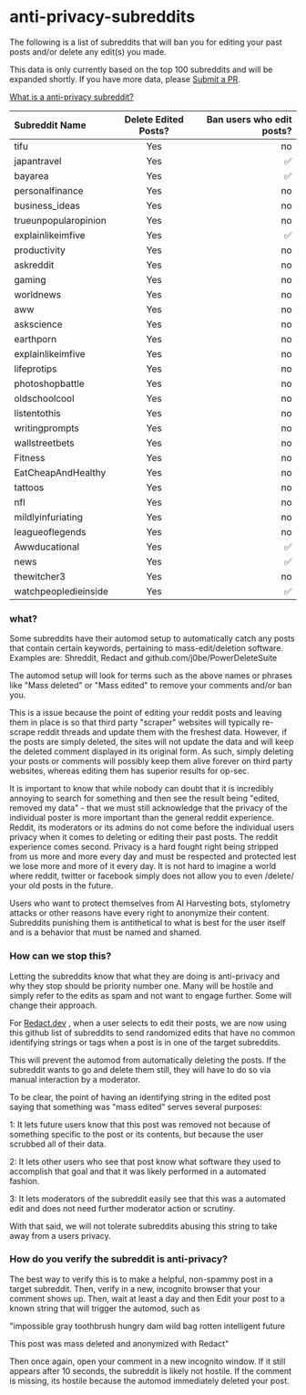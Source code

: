 # anti-privacy-subreddits
The following is a list of subreddits that will ban you for editing your past posts and/or delete any edit(s) you made.

This data is only currently based on the top 100 subreddits and will be expanded shortly. If you have more data, please [Submit a PR](https://github.com/harknesslabs/anti-privacy-subreddits/pulls).

[What is a anti-privacy subreddit?](#what)

| Subreddit Name | Delete Edited Posts? | Ban users who edit posts? |
| :---         |     :---:      |          ---: |
| tifu   | Yes     | no    |
| japantravel   | Yes     | ✅    |
| bayarea   | Yes     | ✅    |
|  personalfinance  | Yes     | no    |
|   business_ideas | Yes     | no    |
|  trueunpopularopinion  | Yes     | no    |
|   explainlikeimfive | Yes     | ✅    |
| productivity   | Yes     | no    |
|  askreddit  | Yes     | no    |
|  gaming  | Yes     | no    |
|  worldnews  | Yes     | no    |
|  aww  | Yes     | no    |
|  askscience  | Yes     | no    |
|  earthporn  | Yes     | no    |
| explainlikeimfive   | Yes     | no    |
|  lifeprotips  | Yes     | no    |
|  photoshopbattle  | Yes     | no    |
|  oldschoolcool  | Yes     | no    |
|  listentothis  | Yes     | no    |
|  writingprompts  | Yes     | no    |
|  wallstreetbets  | Yes     | no    |
|  Fitness  | Yes     | no    |
|   EatCheapAndHealthy | Yes     | no    |
|  tattoos  | Yes     | no    |
| nfl   | Yes     | no    |
|  mildlyinfuriating  | Yes     | no    |
|  leagueoflegends  | Yes     | no    |
|  Awwducational  | Yes     | ✅    |
|  news  | Yes     | ✅    |
|  thewitcher3  | Yes     | no    |
|  watchpeopledieinside  | Yes     | ✅    |


### what?

Some subreddits have their automod setup to automatically catch any posts that contain certain keywords, pertaining to mass-edit/deletion software.
Examples are:
Shreddit, Redact and github.com/j0be/PowerDeleteSuite

The automod setup will look for terms such as the above names or phrases like "Mass deleted" or "Mass edited" to remove your comments and/or ban you.

This is a issue because the point of editing your reddit posts and leaving them in place is so that third party "scraper" websites will typically re-scrape reddit threads and update them with the freshest data.
However, if the posts are simply deleted, the sites will not update the data and will keep the deleted comment displayed in its original form.
As such, simply deleting your posts or comments will possibly keep them alive forever on third party websites, whereas editing them has superior results for op-sec.

It is important to know that while nobody can doubt that it is incredibly annoying to search for something and then see the result being "edited, removed my data" - that we must still acknowledge that the privacy of the individual poster is more important than the general reddit experience.
Reddit, its moderators or its admins do not come before the individual users privacy when it comes to deleting or editing their past posts. The reddit experience comes second. Privacy is a hard fought right being stripped from us more and more every day and must be respected and protected lest we lose more and more of it every day. It is not hard to imagine a world where reddit, twitter or facebook simply does not allow you to even /delete/ your old posts in the future.

Users who want to protect themselves from AI Harvesting bots, stylometry attacks or other reasons have every right to anonymize their content. Subreddits punishing them is antithetical to what is best for the user itself and is a behavior that must be named and shamed.




### How can we stop this?

Letting the subreddits know that what they are doing is anti-privacy and why they stop should be priority number one. Many will be hostile and simply refer to the edits as spam and not want to engage further. Some will change their approach.

For [Redact.dev](https://redact.dev) , when a user selects to edit their posts, we are now using this github list of subreddits to send randomized edits that have no common identifying strings or tags when a post is in one of the target subreddits. 

This will prevent the automod from automatically deleting the posts. If the subreddit wants to go and delete them still, they will have to do so via manual interaction by a moderator. 

To be clear, the point of having an identifying string in the edited post saying that something was "mass edited" serves several purposes:

1: It lets future users know that this post was removed not because of something specific to the post or its contents, but because the user scrubbed all of their data.

2: It lets other users who see that post know what software they used to accomplish that goal and that it was likely performed in a automated fashion.

3: It lets moderators of the subreddit easily see that this was a automated edit and does not need further moderator action or scrutiny.

With that said, we will not tolerate subreddits abusing this string to take away from a users privacy.



### How do you verify the subreddit is anti-privacy?

The best way to verify this is to make a helpful, non-spammy post in a target subreddit. Then, verify in a new, incognito browser that your comment shows up.
Then, wait at least a day and then Edit your post to a known string that will trigger the automod, such as 

"impossible gray toothbrush hungry dam wild bag rotten intelligent future

This post was mass deleted and anonymized with Redact"

Then once again, open your comment in a new incognito window. If it still appears after 10 seconds, the subreddit is likely not hostile. If the comment is missing, its hostile because the automod immediately deleted your post.
